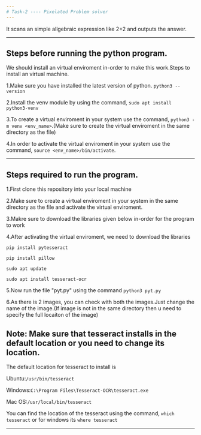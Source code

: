 ```yaml
---
# Task-2 ---- Pixelated Problem solver
---
```


It scans an simple allgebraic expression like 2+2 and outputs the answer.

---

## Steps before running the python program.

We should install an virtual enviroment in-order to make this work.Steps to install an virtual machine.

1.Make sure you have installed the latest version of python.
`python3 --version`

2.Install the venv module by using the command, `sudo apt install python3-venv`

3.To create a virtual enviroment in your system use the command, `python3 -m venv <env_name>`.(Make sure to create the virtual enviroment in the same directory as the file)

4.In order to activate the virtual enviroment in your system use the command, `source <env_name>/bin/activate`.

---

## Steps required to run the program.

1.First clone this repository into your local machine

2.Make sure to create a virtual enviroment in your system in the same directory as the file and activate the virtual enviroment.

3.Makre sure to download the libraries given below in-order for the program to work

4.After activating the virtual enviroment, we need to download the libraries

`pip install pytesseract`

`pip install pillow`

`sudo apt update`

`sudo apt install tesseract-ocr`

5.Now run the file "pyt.py" using the command `python3 pyt.py`

6.As there is 2 images, you can check with both the images.Just change the name of the image.(If image is not in the same directory then u need to specify the full locaiton of the image)

## Note: Make sure that tesseract installs in the default location or you need to change its location.

The default location for tesseract to install is

Ubuntu:`/usr/bin/tesseract`

Windows:`C:\Program Files\Tesseract-OCR\tesseract.exe`

Mac OS:`/usr/local/bin/tesseract`

You can find the location of the tesseract using the command, `which tesseract` or for windows its `where tesseract`

---
